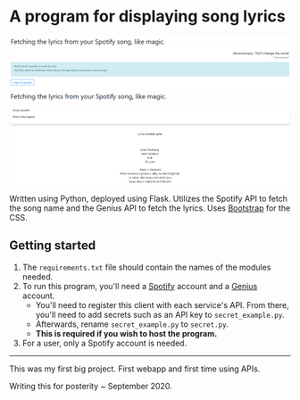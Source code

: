 # A program for displaying song lyrics
![Login](./assets/login_page.PNG?raw=true)
![Lyrics](./assets/lyrics_page.PNG?raw=true)

Written using Python, deployed using Flask. Utilizes the Spotify API to fetch the song name and the Genius API to fetch the lyrics. Uses [Bootstrap](https://getbootstrap.com/) for the CSS.

## Getting started
1. The `requirements.txt` file should contain the names of the modules needed.
2. To run this program, you'll need a [Spotify](https://www.spotify.com/) account and a [Genius](https://genius.com/) account. 
    * You'll need to register this client with each service's API. From there, you'll need to add secrets such as an API key to `secret_example.py`. 
    * Afterwards, rename `secret_example.py` to `secret.py`.
    * **This is required if you wish to host the program.** 
3. For a user, only a Spotify account is needed.  

---
This was my first big project. First webapp and first time using APIs.

Writing this for posterity ~ September 2020.